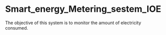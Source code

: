 # Smart_energy_Metering_sestem_IOE
The objective of this system is to monitor the amount of electricity consumed. 
